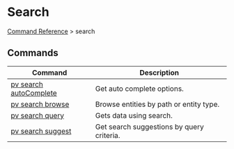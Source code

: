 # Search
[Command Reference](../../../README.md#command-reference) > search

## Commands
| Command | Description |
| --- | --- |
| [pv search autoComplete](./autoComplete.md) | Get auto complete options. |
| [pv search browse](./browse.md) | Browse entities by path or entity type. |
| [pv search query](./query.md) | Gets data using search. |
| [pv search suggest](./suggest.md) | Get search suggestions by query criteria. |
